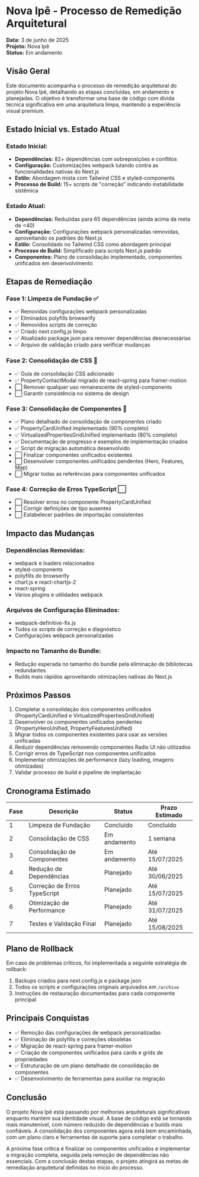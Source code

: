 # Nova Ipê - Processo de Remedição Arquitetural

**Data:** 3 de junho de 2025  
**Projeto:** Nova Ipê  
**Status:** Em andamento

## Visão Geral

Este documento acompanha o processo de remedição arquitetural do projeto Nova Ipê, detalhando as etapas concluídas, em andamento e planejadas. O objetivo é transformar uma base de código com dívida técnica significativa em uma arquitetura limpa, mantendo a experiência visual premium.

## Estado Inicial vs. Estado Atual

### Estado Inicial:

- **Dependências:** 82+ dependências com sobreposições e conflitos
- **Configuração:** Customizações webpack lutando contra as funcionalidades nativas do Next.js
- **Estilo:** Abordagem mista com Tailwind CSS e styled-components
- **Processo de Build:** 15+ scripts de "correção" indicando instabilidade sistêmica

### Estado Atual:

- **Dependências:** Reduzidas para 65 dependências (ainda acima da meta de <40)
- **Configuração:** Configurações webpack personalizadas removidas, aproveitando os padrões do Next.js
- **Estilo:** Consolidado no Tailwind CSS como abordagem principal
- **Processo de Build:** Simplificado para scripts Next.js padrão
- **Componentes:** Plano de consolidação implementado, componentes unificados em desenvolvimento

## Etapas de Remediação

### Fase 1: Limpeza de Fundação ✅

- ✅ Removidas configurações webpack personalizadas
- ✅ Eliminados polyfills browserify
- ✅ Removidos scripts de correção
- ✅ Criado next.config.js limpo
- ✅ Atualizado package.json para remover dependências desnecessárias
- ✅ Arquivo de validação criado para verificar mudanças

### Fase 2: Consolidação de CSS 🔄

- ✅ Guia de consolidação CSS adicionado
- ✅ PropertyContactModal migrado de react-spring para framer-motion
- ⬜ Remover qualquer uso remanescente de styled-components
- ⬜ Garantir consistência no sistema de design

### Fase 3: Consolidação de Componentes 🔄

- ✅ Plano detalhado de consolidação de componentes criado
- ✅ PropertyCardUnified implementado (90% completo)
- ✅ VirtualizedPropertiesGridUnified implementado (80% completo)
- ✅ Documentação de progresso e exemplos de implementação criados
- ✅ Script de migração automática desenvolvido
- ⬜ Finalizar componentes unificados existentes
- ⬜ Desenvolver componentes unificados pendentes (Hero, Features, Map)
- ⬜ Migrar todas as referências para componentes unificados

### Fase 4: Correção de Erros TypeScript ⬜

- ⬜ Resolver erros no componente PropertyCardUnified
- ⬜ Corrigir definições de tipo ausentes
- ⬜ Estabelecer padrões de importação consistentes

## Impacto das Mudanças

### Dependências Removidas:

- webpack e loaders relacionados
- styled-components
- polyfills do browserify
- chart.js e react-chartjs-2
- react-spring
- Vários plugins e utilidades webpack

### Arquivos de Configuração Eliminados:

- webpack-definitive-fix.js
- Todos os scripts de correção e diagnóstico
- Configurações webpack personalizadas

### Impacto no Tamanho do Bundle:

- Redução esperada no tamanho do bundle pela eliminação de bibliotecas redundantes
- Builds mais rápidos aproveitando otimizações nativas do Next.js

## Próximos Passos

1. Completar a consolidação dos componentes unificados (PropertyCardUnified e VirtualizedPropertiesGridUnified)
2. Desenvolver os componentes unificados pendentes (PropertyHeroUnified, PropertyFeaturesUnified)
3. Migrar todos os componentes existentes para usar as versões unificadas
4. Reduzir dependências removendo componentes Radix UI não utilizados
5. Corrigir erros de TypeScript nos componentes unificados
6. Implementar otimizações de performance (lazy loading, imagens otimizadas)
7. Validar processo de build e pipeline de implantação

## Cronograma Estimado

| Fase | Descrição                    | Status       | Prazo Estimado |
| ---- | ---------------------------- | ------------ | -------------- |
| 1    | Limpeza de Fundação          | Concluído    | Concluído      |
| 2    | Consolidação de CSS          | Em andamento | 1 semana       |
| 3    | Consolidação de Componentes  | Em andamento | Até 15/07/2025 |
| 4    | Redução de Dependências      | Planejado    | Até 30/06/2025 |
| 5    | Correção de Erros TypeScript | Planejado    | Até 15/07/2025 |
| 6    | Otimização de Performance    | Planejado    | Até 31/07/2025 |
| 7    | Testes e Validação Final     | Planejado    | Até 15/08/2025 |

## Plano de Rollback

Em caso de problemas críticos, foi implementada a seguinte estratégia de rollback:

1. Backups criados para next.config.js e package.json
2. Todos os scripts e configurações originais arquivados em `/archive`
3. Instruções de restauração documentadas para cada componente principal

## Principais Conquistas

- ✅ Remoção das configurações de webpack personalizadas
- ✅ Eliminação de polyfills e correções obsoletas
- ✅ Migração de react-spring para framer-motion
- ✅ Criação de componentes unificados para cards e grids de propriedades
- ✅ Estruturação de um plano detalhado de consolidação de componentes
- ✅ Desenvolvimento de ferramentas para auxiliar na migração

## Conclusão

O projeto Nova Ipê está passando por melhorias arquiteturais significativas enquanto mantém sua identidade visual. A base de código está se tornando mais manutenível, com número reduzido de dependências e builds mais confiáveis. A consolidação dos componentes agora está bem encaminhada, com um plano claro e ferramentas de suporte para completar o trabalho.

A próxima fase crítica é finalizar os componentes unificados e implementar a migração completa, seguida pela remoção de dependências não essenciais. Com a conclusão destas etapas, o projeto atingirá as metas de remediação arquitetural definidas no início do processo.
